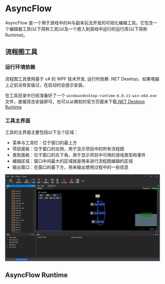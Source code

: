 # AsyncFlow

AsyncFlow 是一个用于游戏中的AI与副本玩法开发的可视化编辑工具。它包含一个编辑器工具(以下简称工具)以及一个嵌入到游戏中运行的运行库(以下简称Runtime)。

## 流程图工具

### 运行环境依赖
流程图工具使用基于 c# 的 WPF 技术开发, 运行时依赖 .NET Desktop，如果电脑上之前没有安装过，在启动时会提示安装。

在工具目录中已经准备好了一个 `windowsdesktop-runtime-6.0.11-win-x64.exe` 文件，直接双击安装即可。也可以从微软的官方页面来下载[.NET Desktop Runtime](https://dotnet.microsoft.com/en-us/download/dotnet/thank-you/runtime-desktop-6.0.14-windows-x64-installer)

### 工具主界面

工具的主界面主要包括以下五个区域：

+ 菜单与工具栏：位于窗口的最上方
+ 项目面板：位于窗口的左侧，用于显示项目中的所有流程图
+ 类型面板：位于窗口的左下角，用于显示项目中可用的游戏类型和事件
+ 编辑区域：窗口中间最大的区域就是用来进行流程图编辑的区域
+ 输出窗口：在窗口的最下方，用来输出使用过程中的一些信息

![流程图工具主界面](img/nft_screenshot.png)

## AsyncFlow Runtime

